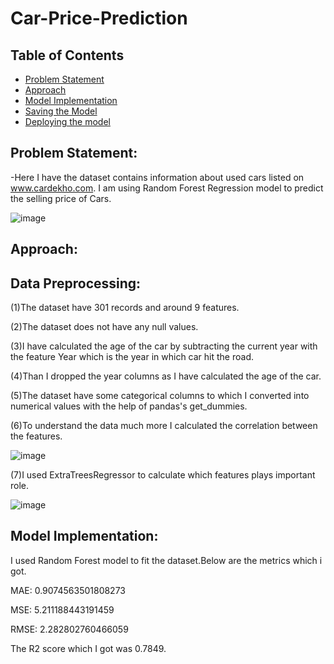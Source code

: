 
# Car-Price-Prediction
## Table of Contents
* [Problem Statement](#Problem-Statement)
* [Approach](#Approach)
* [Model Implementation](#Model-Implementation)
* [Saving the Model](#Saving-the-Model)
* [Deploying the model](#Deploying-the-model)



## Problem Statement:
-Here I have the dataset contains information about used cars listed on www.cardekho.com. I am using Random Forest Regression model to predict the selling price of Cars.

![image](https://user-images.githubusercontent.com/55452866/107490653-2d199700-6bb0-11eb-9249-808619568455.png)

## Approach:
## Data Preprocessing:
(1)The dataset have 301 records and around 9 features.

(2)The dataset does not have any null values.

(3)I have calculated the age of the car by subtracting the current year with the feature Year which is the year in which car hit the road.

(4)Than I dropped the year columns as I have calculated the age of the car.

(5)The dataset have some categorical columns to which I converted into numerical values with the help of pandas's get_dummies.

(6)To understand the data much more I calculated the correlation between the features.

![image](https://user-images.githubusercontent.com/55452866/107491763-9b128e00-6bb1-11eb-8bdb-af10e93775f8.png)


(7)I used ExtraTreesRegressor to calculate which features plays important role.

![image](https://user-images.githubusercontent.com/55452866/107492171-1f651100-6bb2-11eb-91a0-c2396b311e4e.png)

## Model Implementation:
I used Random Forest model to fit the dataset.Below are the metrics which i got.

MAE: 0.9074563501808273

MSE: 5.211188443191459

RMSE: 2.282802760466059

The R2 score which I got was 0.7849.



